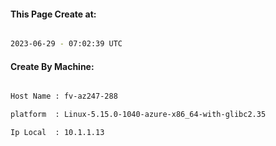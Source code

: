 
   
#### This Page Create at:

```bash

2023-06-29 - 07:02:39 UTC

```

#### Create By Machine:

```bash

Host Name : fv-az247-288

platform  : Linux-5.15.0-1040-azure-x86_64-with-glibc2.35

Ip Local  : 10.1.1.13

```

